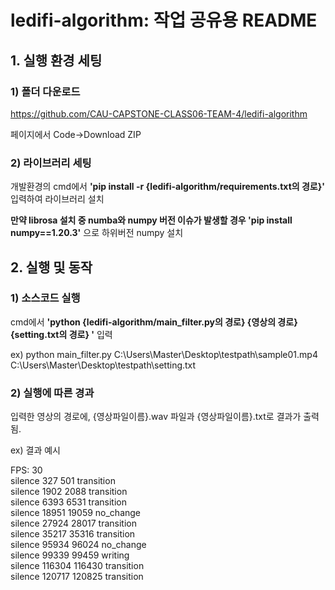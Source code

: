 # ledifi-algorithm: 작업 공유용 README

## 1. 실행 환경 세팅

### 1) 폴더 다운로드

https://github.com/CAU-CAPSTONE-CLASS06-TEAM-4/ledifi-algorithm</br>

페이지에서 Code->Download ZIP

### 2) 라이브러리 세팅

개발환경의 cmd에서 __'pip install -r {ledifi-algorithm/requirements.txt의 경로}'__ 입력하여 라이브러리 설치</br>

__만약 librosa 설치 중 numba와 numpy 버전 이슈가 발생할 경우 'pip install numpy==1.20.3'__ 으로 하위버전 numpy 설치

## 2. 실행 및 동작

### 1) 소스코드 실행

cmd에서 __'python {ledifi-algorithm/main_filter.py의 경로} {영상의 경로} {setting.txt의 경로} '__ 입력

ex) python main_filter.py C:\\Users\\Master\\Desktop\\testpath\\sample01.mp4 C:\\Users\\Master\\Desktop\\testpath\\setting.txt 

### 2) 실행에 따른 경과

입력한 영상의 경로에, {영상파일이름}.wav 파일과 {영상파일이름}.txt로 결과가 출력됨.

ex) 결과 예시

FPS: 30</br>
silence 327 501 transition</br>
silence 1902 2088 transition</br>
silence 6393 6531 transition</br>
silence 18951 19059 no_change</br>
silence 27924 28017 transition</br>
silence 35217 35316 transition</br>
silence 95934 96024 no_change</br>
silence 99339 99459 writing</br>
silence 116304 116430 transition</br>
silence 120717 120825 transition</br>
